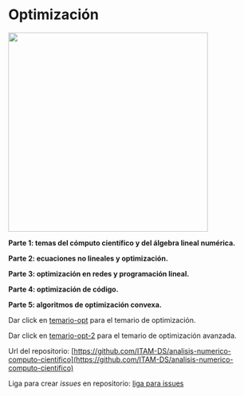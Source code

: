 # Optimización

<img src="https://dl.dropboxusercontent.com/s/0woqoj8foo5eco9/level_set_of_func.png?dl=0" heigth="400" width="400">

**Parte 1: temas del cómputo científico y del álgebra lineal numérica.**
    
**Parte 2: ecuaciones no lineales y optimización.**

**Parte 3: optimización en redes y programación lineal.**

**Parte 4: optimización de código.**

**Parte 5: algoritmos de optimización convexa.**


Dar click en [temario-opt](https://drive.google.com/file/d/1dj7bU5uN_ngEhUxhKL9YzCfPGLVc8Z0j/view?usp=sharing) para el temario de optimización.

Dar click en [temario-opt-2](https://drive.google.com/file/d/17ydFChBFxxAOzsIPwUu90KR01zRXdCNZ/view?usp=sharing) para el temario de optimización avanzada.

Url del repositorio: [https://github.com/ITAM-DS/analisis-numerico-computo-cientifico](https://github.com/ITAM-DS/analisis-numerico-computo-cientifico)

Liga para crear *issues* en repositorio: [liga para issues](https://github.com/ITAM-DS/analisis-numerico-computo-cientifico/issues/new?title=Issue%20on&body=Your%20issue%20content%20here)    


